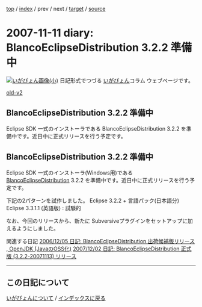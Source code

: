 [top](https://igapyon.github.io/diary/) 
 / [index](https://igapyon.github.io/diary/2007/index.html) 
 / prev 
 / next 
 / [target](https://igapyon.github.io/diary/2007/ig071111.html) 
 / [source](https://github.com/igapyon/diary/blob/gh-pages/2007/ig071111.html.src.md) 

2007-11-11 diary: BlancoEclipseDistribution 3.2.2 準備中
=====================================================================================================
[![いがぴょん画像(小)](https://igapyon.github.io/diary/images/iga200306s.jpg "いがぴょん")](https://igapyon.github.io/diary/memo/memoigapyon.html) 日記形式でつづる [いがぴょん](https://igapyon.github.io/diary/memo/memoigapyon.html)コラム ウェブページです。

[old-v2](ig071111-orig.html)

## BlancoEclipseDistribution 3.2.2 準備中

Eclipse SDK 一式のインストーラである BlancoEclipseDistribution 3.2.2 を準備中です。近日中に正式リリースを行う予定です。






## BlancoEclipseDistribution 3.2.2 準備中


Eclipse SDK 一式のインストーラ(Windows用)である [BlancoEclipseDistribution](http://www.igapyon.jp/blanco/blancoeclipsedistribution.html)
3.2.2 を準備中です。近日中に正式リリースを行う予定です。

下記の2パターンを試作しました。
Eclipse 3.2.2 + 言語パック(日本語分)
  Eclipse 3.3.1.1 (英語版) : 試験的


なお、今回のリリースから、新たに Subversiveプラグインをセットアップに加えるようにしました。

関連する日記
[2006/12/05 日記: BlancoEclipseDistribution 出荷候補版リリース , OpenJDK (JavaのOSS化)](../2006/ig061205.html)
  [2007/12/02 日記: BlancoEclipseDistribution 正式版 (3.2.2-20071113) リリース](ig071202.html)


----------------------------------------------------------------------------------------------------

## この日記について
[いがぴょんについて](https://igapyon.github.io/diary/memo/memoigapyon.html) / [インデックスに戻る](https://igapyon.github.io/diary/idxall.html)
